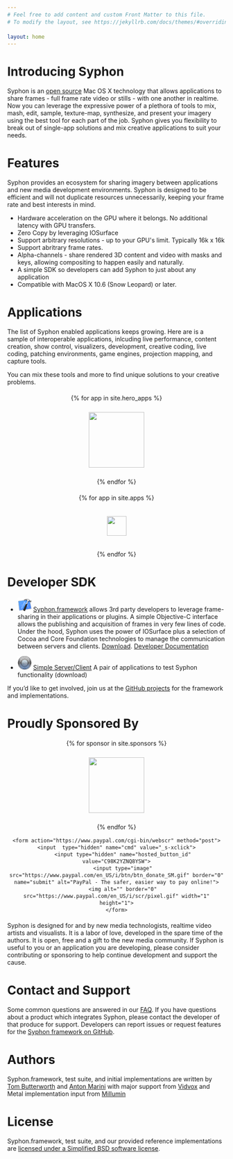 ```yaml
---
# Feel free to add content and custom Front Matter to this file.
# To modify the layout, see https://jekyllrb.com/docs/themes/#overriding-theme-defaults

layout: home
---
```




# Introducing Syphon

Syphon is an [open source](http://github.com/syphon) Mac OS X technology that allows applications to share frames - full frame rate video or stills - with one another in realtime. Now you can leverage the expressive power of a plethora of tools to mix, mash, edit, sample, texture-map, synthesize, and present your imagery using the best tool for each part of the job. Syphon gives you flexibility to break out of single-app solutions and mix creative applications to suit your needs.


# Features

Syphon provides an ecosystem for sharing imagery between applications and new media development environments. Syphon is designed to be efficient and will not duplicate resources unnecessarily, keeping your frame rate and best interests in mind.

* Hardware acceleration on the GPU where it belongs. No additional latency with GPU transfers.
* Zero Copy by leveraging IOSurface
* Support arbitrary resolutions - up to your GPU's limit. Typically 16k x 16k
* Support abritrary frame rates.
* Alpha-channels - share rendered 3D content and video with masks and keys, allowing compositing to happen easily and naturally.
* A simple SDK so developers can add Syphon to just about any application
* Compatible with MacOS X 10.6 (Snow Leopard) or later.

# Applications

The list of Syphon enabled applications keeps growing. Here are is a sample of interoperable applications, inlcuding live performance, content creation, show control, visualizers, development, creative coding, live coding, patching environments, game engines, projection mapping, and capture tools.

You can mix these tools and more to find unique solutions to your creative problems.


<div align="center" style="margin-bottom:20px; margin-top:20px">

{% for app in site.hero_apps %}

<a href="{{ app.website }}"><img src="app_icons/{{app.icon}}" width="128" height="128" style="padding:10px"></a>

{% endfor %}

</div>


<div align="center" style="margin-bottom:20px; margin-top:20px">

{% for app in site.apps %}

<a href="{{ app.website }}" title="{{app.title}}"><img src="app_icons/{{app.icon}}" width="45px" height="45px" style="padding:20px"></a>

{% endfor %}

</div>

# Developer SDK


* ![SDK](app_icons/Xcode_icon.png "SDK") [Syphon.framework](https://github.com/Syphon/Syphon-Framework) allows 3rd party developers to leverage frame-sharing in their applications or plugins. A simple Objective-C interface allows the publishing and acquisition of frames in very few lines of code. Under the hood, Syphon uses the power of IOSurface plus a selection of Cocoa and Core Foundation technologies to manage the communication between servers and clients. [Download](http://github.com/Syphon/Syphon-Framework). [Developer Documentation](/FrameworkDocumentation)

* ![Syphon Client and Server](app_icons/Syphon_32.png "Syphon Client and Server") [Simple Server/Client](https://github.com/Syphon/Simple) A pair of applications to test Syphon functionality (download)


If you’d like to get involved, join us at the [GitHub projects](http://github.com/Syphon) for the framework and implementations.


# Proudly Sponsored By

<div align="center" style="margin-bottom:20px; margin-top:20px">

{% for sponsor in site.sponsors %}

<a href="{{ sponsor.website }}" title="{{sponsor.title}}"><img src="sponsors/{{sponsor.icon}}" width="128" height="128" style="padding:10px"></a>

{% endfor %}

	<form action="https://www.paypal.com/cgi-bin/webscr" method="post">
	<input 	type="hidden" name="cmd" value="_s-xclick">
		<input type="hidden" name="hosted_button_id" value="C98K2YZNQ8YSW">
		<input type="image" src="https://www.paypal.com/en_US/i/btn/btn_donate_SM.gif" border="0" name="submit" alt="PayPal - The safer, easier way to pay online!">
		<img alt="" border="0" src="https://www.paypal.com/en_US/i/scr/pixel.gif" width="1" height="1">
	</form>

</div>
Syphon is designed for and by new media technologists, realtime video artists and visualists. It is a labor of love, developed in the spare time of the authors. It is open, free and a gift to the new media community. If Syphon is useful to you or an application you are developing, please consider contributing or sponsoring to help continue development and support the cause.



# Contact and Support

Some common questions are answered in our [FAQ](/faq). If you have questions about a product which integrates Syphon, please contact the developer of that produce for support. Developers can report issues or request features for the [Syphon framework on GitHub](https://github.com/Syphon/Syphon-Framework/).


# Authors

Syphon.framework, test suite, and initial implementations are written by [Tom Butterworth](http://kriss.cx/tom) and [Anton Marini](https://vade.info) with major support from [Vidvox](http://vidvox.com) and Metal implementation input from [Millumin](www.millumin.com)

# License

Syphon.framework, test suite, and our provided reference implementations are [licensed under a Simplified BSD software license](/license).
